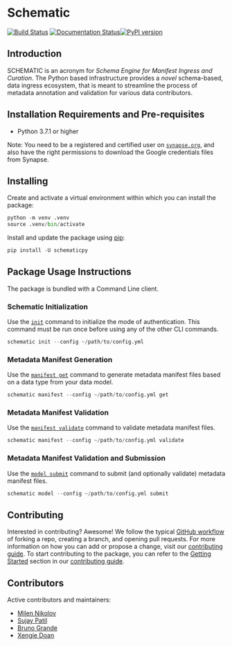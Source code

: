 # Schematic
[![Build Status](https://img.shields.io/endpoint.svg?url=https%3A%2F%2Factions-badge.atrox.dev%2FSage-Bionetworks%2Fschematic%2Fbadge%3Fref%3Ddevelop&style=flat)](https://actions-badge.atrox.dev/Sage-Bionetworks/schematic/goto?ref=develop) [![Documentation Status](https://readthedocs.org/projects/sage-schematic/badge/?version=develop)](https://sage-schematic.readthedocs.io/en/develop/?badge=develop)[![PyPI version](https://badge.fury.io/py/schematicpy.svg)](https://badge.fury.io/py/schematicpy)

## Introduction

SCHEMATIC is an acronym for _Schema Engine for Manifest Ingress and Curation_. The Python based infrastructure provides a _novel_ schema-based, data ingress ecosystem, that is meant to streamline the process of metadata annotation and validation for various data contributors.

## Installation Requirements and Pre-requisites

* Python 3.7.1 or higher

Note: You need to be a registered and certified user on [`synapse.org`](https://www.synapse.org/), and also have the right permissions to download the Google credentials files from Synapse.

## Installing

Create and activate a virtual environment within which you can install the package:

```python
python -m venv .venv
source .venv/bin/activate
```

Install and update the package using [pip](https://pip.pypa.io/en/stable/quickstart/):

```python
pip install -U schematicpy
```

## Package Usage Instructions

The package is bundled with a Command Line client.

### Schematic Initialization

Use the [`init`](https://sage-schematic.readthedocs.io/en/develop/cli_reference.html#schematic-init) command to initialize the mode of authentication. This command must be run once before using any of the other CLI commands.

```python
schematic init --config ~/path/to/config.yml 
```

### Metadata Manifest Generation

Use the [`manifest get`](https://sage-schematic.readthedocs.io/en/develop/cli_reference.html#schematic-manifest-get) command to generate metadata manifest files based on a data type from your data model.

```python
schematic manifest --config ~/path/to/config.yml get
```

### Metadata Manifest Validation

Use the [`manifest validate`](https://sage-schematic.readthedocs.io/en/develop/cli_reference.html#schematic-model-validate) command to validate metadata manifest files.

```python
schematic manifest --config ~/path/to/config.yml validate
```

### Metadata Manifest Validation and Submission

Use the [`model submit`](https://sage-schematic.readthedocs.io/en/develop/cli_reference.html#schematic-model-submit) command to submit (and optionally validate) metadata manifest files.

```python
schematic model --config ~/path/to/config.yml submit
```

## Contributing

Interested in contributing? Awesome! We follow the typical [GitHub workflow](https://guides.github.com/introduction/flow/) of forking a repo, creating a branch, and opening pull requests. For more information on how you can add or propose a change, visit our [contributing guide](CONTRIBUTION.md). To start contributing to the package, you can refer to the [Getting Started](CONTRIBUTION.md#getting-started) section in our [contributing guide](CONTRIBUTION.md).

## Contributors

Active contributors and maintainers:

- [Milen Nikolov](https://github.com/milen-sage)
- [Sujay Patil](https://github.com/sujaypatil96)
- [Bruno Grande](https://github.com/BrunoGrandePhD)
- [Xengie Doan](https://github.com/xdoan)
